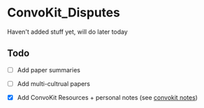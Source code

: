 # ConvoKit_Disputes
Haven't added stuff yet, will do later today 
## Todo
- [ ] Add paper summaries
- [ ] Add multi-cultrual papers
- [X] Add ConvoKit Resources + personal notes (see [convokit notes](https://github.com/mishkin101/ConvoKit_Disputes/blob/main/ConvoKitNotes.md))


